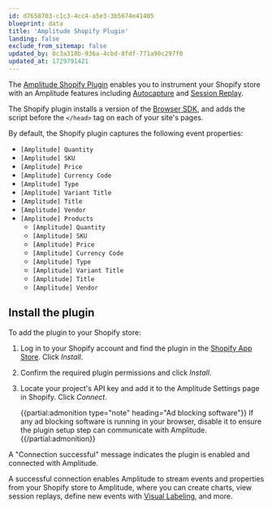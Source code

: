 ```yaml
---
id: d7658703-c1c3-4cc4-a5e3-3b5674e41405
blueprint: data
title: 'Amplitude Shopify Plugin'
landing: false
exclude_from_sitemap: false
updated_by: 0c3a318b-936a-4cbd-8fdf-771a90c297f0
updated_at: 1729791421
---
```

The [Amplitude Shopify Plugin](https://apps.shopify.com/amplitude) enables you to instrument your Shopify store with an Amplitude features including [Autocapture](/docs/data/autocapture) and [Session Replay](/docs/session-replay).

The Shopify plugin installs a version of the [Browser SDK](/docs/sdks/analytics/browser/browser-sdk-2), and adds the script before the `</head>` tag on each of your site's pages.

By default, the Shopify plugin captures the following event properties:

- `[Amplitude] Quantity`
- `[Amplitude] SKU`
- `[Amplitude] Price`
- `[Amplitude] Currency Code`
- `[Amplitude] Type`
- `[Amplitude] Variant Title`
- `[Amplitude] Title`
- `[Amplitude] Vendor`
- `[Amplitude] Products`
  - `[Amplitude] Quantity`
  - `[Amplitude] SKU`
  - `[Amplitude] Price`
  - `[Amplitude] Currency Code`
  - `[Amplitude] Type`
  - `[Amplitude] Variant Title`
  - `[Amplitude] Title`
  - `[Amplitude] Vendor`

## Install the plugin

To add the plugin to your Shopify store:

1. Log in to your Shopify account and find the plugin in the [Shopify App Store](https://apps.shopify.com/amplitude). Click *Install*.
2. Confirm the required plugin permissions and click *Install*.
3. Locate your project's API key and add it to the Amplitude Settings page in Shopify. Click *Connect*.

    {{partial:admonition type="note" heading="Ad blocking software"}}
    If any ad blocking software is running in your browser, disable it to ensure the plugin setup step can communicate with Amplitude.
    {{/partial:admonition}}

A "Connection successful" message indicates the plugin is enabled and connected with Amplitude.

A successful connection enables Amplitude to stream events and properties from your Shopify store to Amplitude, where you can create charts, view session replays, define new events with [Visual Labeling](/docs/data/visual-labeling), and more.